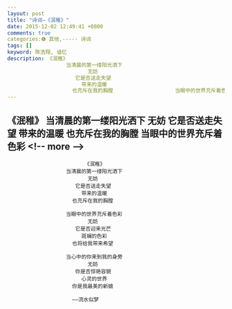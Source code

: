 ```yaml
---
layout: post
title: "诗词—《泯稚》"
date: 2015-12-02 12:49:41 +0800
comments: true
categories:❻ 其他,----- 诗词
tags: []
keyword: 陈浩翔, 谙忆
description: 《泯稚》
                   当清晨的第一缕阳光洒下
                          无妨 
                      它是否送走失望 
                        带来的温暖 
                     也充斥在我的胸膛                    当眼中的世界充斥着色彩 
---
```



《泯稚》
                   当清晨的第一缕阳光洒下
                          无妨 
                      它是否送走失望 
                        带来的温暖 
                     也充斥在我的胸膛                    当眼中的世界充斥着色彩
&#60;!-- more --&#62;
----------



                             《泯稚》
                       当清晨的第一缕阳光洒下
                              无妨 
                          它是否送走失望 
                            带来的温暖 
                         也充斥在我的胸膛 
 
                       当眼中的世界充斥着色彩 
                              无妨 
                          它是否迎来光芒 
                            斑斓的色彩 
                         也将给我带来希望 
 
                       当心中的你来到我的身旁 
                              无妨 
                          你是否惊艳容貌 
                            心灵的世界 
                         你是我最美的新娘 

                         ——流水似梦
 
